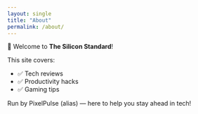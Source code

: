 ```yaml
---
layout: single
title: "About"
permalink: /about/
---
```


👋 Welcome to **The Silicon Standard**!

This site covers:
- ✅ Tech reviews
- ✅ Productivity hacks
- ✅ Gaming tips

Run by PixelPulse (alias) — here to help you stay ahead in tech!

